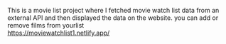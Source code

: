 This is a movie list project where I fetched movie watch list data from an external API and then displayed the data on the website. you can add or remove films from yourlist      
https://moviewatchlist1.netlify.app/     
 
